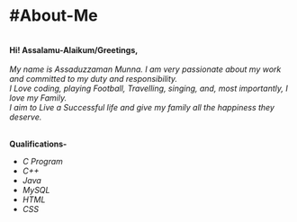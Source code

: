 <h1>#About-Me</h1><br>
<b> Hi! Assalamu-Alaikum/Greetings,</b> <br><br>
<i>My name is Assaduzzaman Munna. I am very passionate about my work and committed to my duty and responsibility. <br>
I Love coding, playing Football, Travelling, singing, and, most importantly, I love my Family.<br>
I aim to Live a Successful life and give my family all the happiness they deserve.</i><br><br>

<b> Qualifications- </b>
  <i>
  - C Program
  - C++
  - Java
  - MySQL
  - HTML
  - CSS
  </i>  

